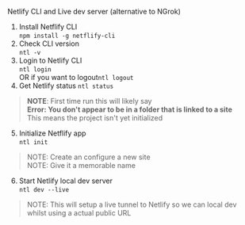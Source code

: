 Netlify CLI and Live dev server (alternative to NGrok)

1. Install Netflify CLI </br>
`npm install -g netflify-cli`
2. Check CLI version </br>
`ntl -v`
3. Login to Netlify CLI </br>
`ntl login` <br>
OR if you want to logout`ntl logout`
4. Get Netlify status
`ntl status`
>**NOTE**: First time run this will likely say </br>
> **Error: You don't appear to be in a folder that is linked to a site** </br>
> This means the project isn't yet initialized
5. Initialize Netflify app </br>
`ntl init`
> NOTE: Create an configure a new site </br>
> NOTE: Give it a memorable name
6. Start Netlify local dev server </br>
`ntl dev --live`
> NOTE: This will setup a live tunnel to Netlify so we can local dev whilst using a actual public URL
